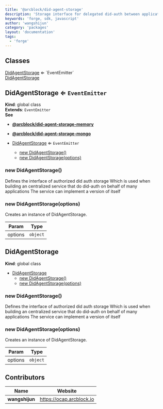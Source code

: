 ```yaml
---
title: '@arcblock/did-agent-storage'
description: 'Storage interface for delegated did-auth between application and wallet'
keywords: 'forge, sdk, javascript'
author: 'wangshijun'
category: 'packages'
layout: 'documentation'
tags:
  - 'forge'
---
```



## Classes

<dl>
<dt><a href="#DidAgentStorage">DidAgentStorage</a> ⇐ `EventEmitter`</dt>
<dd></dd>
<dt><a href="#DidAgentStorage">DidAgentStorage</a></dt>
<dd></dd>
</dl>


## DidAgentStorage ⇐ `EventEmitter`

**Kind**: global class  
**Extends**: `EventEmitter`  
**See**

* [**@arcblock/did-agent-storage-memory**](https://github.com/arcblock/did-agent-storage-memory)
* [**@arcblock/did-agent-storage-mongo**](https://github.com/arcblock/did-agent-storage-mongo)


* [DidAgentStorage](#DidAgentStorage) ⇐ `EventEmitter`
  * [new DidAgentStorage()](#new_DidAgentStorage_new)
  * [new DidAgentStorage(options)](#new_DidAgentStorage_new)

### new DidAgentStorage()

Defines the interface of authorized did auth storage
Which is used when building an centralized service that do did-auth on behalf of many applications
The service can implement a version of itself

### new DidAgentStorage(options)

Creates an instance of DidAgentStorage.

| Param   | Type     |
| ------- | -------- |
| options | `object` |


## DidAgentStorage

**Kind**: global class  

* [DidAgentStorage](#DidAgentStorage)
  * [new DidAgentStorage()](#new_DidAgentStorage_new)
  * [new DidAgentStorage(options)](#new_DidAgentStorage_new)

### new DidAgentStorage()

Defines the interface of authorized did auth storage
Which is used when building an centralized service that do did-auth on behalf of many applications
The service can implement a version of itself

### new DidAgentStorage(options)

Creates an instance of DidAgentStorage.

| Param   | Type     |
| ------- | -------- |
| options | `object` |


## Contributors

| Name           | Website                    |
| -------------- | -------------------------- |
| **wangshijun** | <https://ocap.arcblock.io> |

  